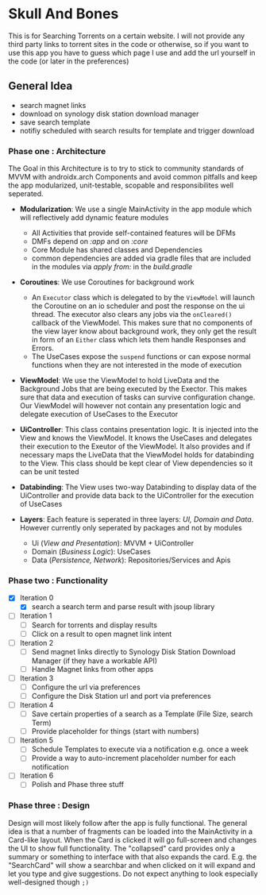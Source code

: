 # Skull And Bones

This is for Searching Torrents on a certain website. I will not provide any third party links to torrent sites in the
code or otherwise, so if you want to use this app you have to guess which page I use and add the url yourself in the 
code (or later in the preferences)


## General Idea
* search magnet links
* download on synology disk station download manager
* save search template
* notifiy scheduled with search results for template and trigger download

### Phase one : Architecture

The Goal in this Architecture is to try to stick to community standards of MVVM with androidx.arch Components and avoid
common pitfalls and keep the app modularized, unit-testable, scopable and responsibilites well seperated.

- **Modularization**: We use a single MainActivity in the app module which will reflectively add dynamic feature modules
   - All Activities that provide self-contained features will be DFMs
   - DMFs depend on _:app_ and on _:core_
   - Core Module has shared classes and Dependencies
   - common dependencies are added via gradle files that are included in the modules via *apply from:* in the _build.gradle_
   
- **Coroutines**: We use Coroutines for background work
  - An `Executor` class which is delegated to by the `ViewModel` will launch the Coroutine on an io scheduler and post
  the response on the ui thread. The executor also clears any jobs via the `onCleared()` callback of the ViewModel. 
  This  makes sure that no components of the view layer know about background work, they only get the result in form of
  an `Either` class which lets them handle Responses and Errors.
  - The UseCases expose the `suspend` functions or can expose normal functions when they are not interested in the mode
  of execution
  
- **ViewModel**: We use the ViewModel to hold LiveData and the Background Jobs that are being executed by the Exector. 
This makes sure that data and execution of tasks can survive configuration change. Our ViewModel will however not 
contain any presentation logic and delegate execution of UseCases to the Executor

- **UiController**: This class contains presentation logic. It is injected into the View and knows the ViewModel. It knows
the UseCases and delegates their execution to the Exeutor of the ViewModel. It also provides and if necessary maps
the LiveData that the ViewModel holds for databinding to the View. This class should be kept clear of View dependencies
so it can be unit tested

- **Databinding**: The View uses two-way Databinding to display data of the UiController and provide data back to the 
UiController for the execution of UseCases

- **Layers**: Each feature is seperated in three layers: _UI, Domain and Data_. However currently only seperated by packages and not by modules
  - Ui (_View and Presentation_): MVVM + UiController
  - Domain (_Business Logic_): UseCases
  - Data (_Persistence, Network_): Repositories/Services and Apis

### Phase two : Functionality

- [x] Iteration 0
  - [x] search a search term and parse result with jsoup library
- [ ] Iteration 1
  - [ ] Search for torrents and display results
  - [ ] Click on a result to open magnet link intent
- [ ] Iteration 2
  - [ ] Send magnet links directly to Synology Disk Station Download Manager (if they have a workable API)
  - [ ] Handle Magnet links from other apps
- [ ] Iteration 3
  - [ ] Configure the url via preferences
  - [ ] Configure the Disk Station url and port via preferences
- [ ] Iteration 4
  - [ ] Save certain properties of a search as a Template (File Size, search Term)
  - [ ] Provide placeholder for things (start with numbers)
- [ ] Iteration 5
  - [ ] Schedule Templates to execute via a notification e.g. once a week
  - [ ] Provide a way to auto-increment placeholder number for each notification
- [ ] Iteration 6
  - [ ] Polish and Phase three stuff

### Phase three : Design

Design will most likely follow after the app is fully functional. The general idea is that a number of fragments can be
loaded into the MainActivity in a Card-like layout. When the Card is clicked it will go full-screen and changes the UI to
show full functionality. The "collapsed" card provides only a summary or something to interface with that also expands
the card. E.g. the "SearchCard" will show a searchbar and when clicked on it will expand and let you type and give
suggestions. Do not expect anything to look especially well-designed though `;)`

